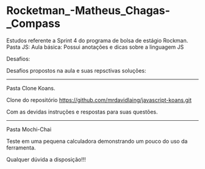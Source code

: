 # Rocketman_-Matheus_Chagas-_Compass
Estudos referente a Sprint 4 do programa de bolsa de estágio Rockman.
Pasta  JS:
Aula básica:
Possui anotações e dicas sobre a linguagem JS

Desafios:

Desafios propostos na aula e suas repsctivas soluções:

-------------------------------------------------------

Pasta Clone Koans.

Clone do repositório https://github.com/mrdavidlaing/javascript-koans.git

Com as devidas instruções e respostas para suas questões.

-------------------------------------------------------

Pasta Mochi-Chai

Teste em uma pequena calculadora demonstrando um pouco do uso da ferramenta.

Qualquer dúvida a disposição!!!



